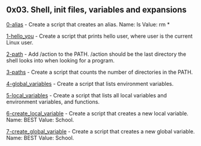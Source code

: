 ## 0x03. Shell, init files, variables and expansions

[0-alias](./0-alias) - Create a script that creates an alias. Name: ls Value: rm *

[1-hello_you](./1-hello_you) - Create a script that prints hello user, where user is the current Linux user.

[2-path](./2-path) - Add /action to the PATH. /action should be the last directory the shell looks into when looking for a program.

[3-paths](./3-paths) - Create a script that counts the number of directories in the PATH.

[4-global_variables](./4-global_variables) - Create a script that lists environment variables.

[5-local_variables](./5-local_variables) - Create a script that lists all local variables and environment variables, and functions.

[6-create_local_variable](./6-create_local_variable) - Create a script that creates a new local variable. Name: BEST Value: School.

[7-create_global_variable](./7-create_global_variable) - Create a script that creates a new global variable. Name: BEST Value: School.


